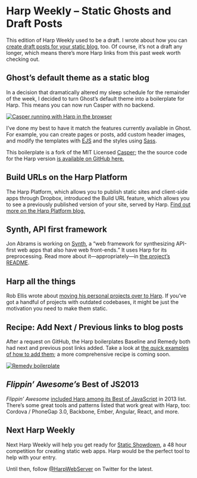 # Harp Weekly – Static Ghosts and Draft Posts

This edition of Harp Weekly used to be a draft. I wrote about how you can [create draft posts for your static blog](http://kennethormandy.com/journal/static-draft-posts-with-harp), too. Of course, it’s not a draft any longer, which means there’s more Harp links from this past week worth checking out.

## Ghost’s default theme as a static blog

In a decision that dramatically altered my sleep schedule for the remainder of the week, I decided to turn Ghost’s default theme into a boilerplate for Harp. This means you can now run Casper with no backend.

[![Casper running with Harp in the browser](images/harp-weekly-hb-casper.png)](http://casper.harp.io/)

I’ve done my best to have it match the features currently available in Ghost. For example, you can create pages or posts, add custom header images, and modify the templates with [EJS](https://harp.rip/docs/development/ejs) and the styles using [Sass](https://harp.rip/docs/development/sass).

This boilerplate is a fork of the MIT Licensed [Casper](https://github.com/TryGhost/Casper); the the source code for the Harp version [is available on GitHub here.](https://github.com/kennethormandy/hb-casper)

## Build URLs on the Harp Platform

The Harp Platform, which allows you to publish static sites and client-side apps through Dropbox, introduced the Build URL feature, which allows you to see a previously published version of your site, served by Harp. [Find out more on the Harp Platform blog.](http://blog.harp.io/posts/feature-spotlight-build-urls)

## Synth, API first framework

Jon Abrams is working on [Synth](https://github.com/JonAbrams/synth), a <q>web framework for synthesizing API-first web apps that also have web front-ends.</q> It uses Harp for its preprocessing. Read more about it—appropriately—in [the project’s README](https://github.com/JonAbrams/synth).

## Harp all the things

Rob Ellis wrote about [moving his personal projects over to Harp](http://silentrob.me/articles/harp-app-the-things). If you’ve got a handful of projects with outdated codebases, it might be just the motivation you need to make them static.

## Recipe: Add Next / Previous links to blog posts

After a request on GitHub, the Harp boilerplates Baseline and Remedy both had next and previous post links added. Take a look at [the quick examples of how to add them](https://github.com/sintaxi/harp/issues/189); a more comprehensive recipe is coming soon.

[![Remedy boilerplate](images/harp-weekly-remedy-next-prev.png)](https://github.com/kennethormandy/hb-remedy)

## <cite>Flippin’ Awesome’s</cite> Best of JS2013

<cite>Flippin’ Awesome</cite> [included Harp among its Best of JavaScript](http://flippinawesome.org/2014/01/06/best-of-javascript-html-css-2013/) in 2013 list. There’s some great tools and patterns listed that work great with Harp, too: Cordova / PhoneGap 3.0, Backbone, Ember, Angular, React, and more.

## Next Harp Weekly

Next Harp Weekly will help you get ready for [Static Showdown](http://www.staticshowdown.com/), a 48 hour competition for creating static web apps. Harp would be the perfect tool to help with your entry.

Until then, follow [@HarpWebServer](https://twitter.com/harpwebserver) on Twitter for the latest.